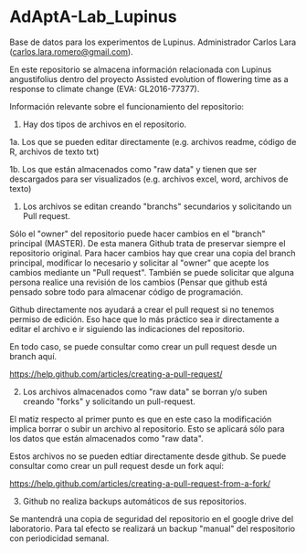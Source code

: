 # AdAptA-Lab_Lupinus

Base de datos para los experimentos de Lupinus. Administrador Carlos Lara (carlos.lara.romero@gmail.com).

En este repositorio se almacena información relacionada con Lupinus angustifolius dentro del proyecto Assisted evolution of flowering time as a response to climate change (EVA: GL2016-77377).

Información relevante sobre el funcionamiento del repositorio:

1. Hay dos tipos de archivos en el repositorio.

1a. Los que se pueden editar directamente (e.g. archivos readme, código de R, archivos de texto txt)

1b. Los que están almacenados como "raw data" y tienen que ser descargados para ser visualizados (e.g. archivos excel, word, archivos de texto)

1. Los archivos se editan creando "branchs" secundarios y solicitando un Pull request.

Sólo el "owner" del repositorio puede hacer cambios en el "branch" principal (MASTER). De esta manera Github trata de preservar siempre el repositorio original. Para hacer cambios hay que crear una copia del branch principal, modificar lo necesario y solicitar al "owner" que acepte los cambios mediante un "Pull request". También se puede solicitar que alguna persona realice una revisión de los cambios (Pensar que github está pensado sobre todo para almacenar código de programación.

Github directamente nos ayudará a crear el pull request si no tenemos permiso de edición. Eso hace que lo más práctico sea ir directamente a editar el archivo e ir siguiendo las indicaciones del repositorio.

En todo caso, se puede consultar como crear un pull request desde un branch aquí.

https://help.github.com/articles/creating-a-pull-request/

2. Los archivos almacenados como "raw data" se borran y/o suben creando "forks" y solicitando un pull-request. 

El matiz respecto al primer punto es que en este caso la modificación implica borrar o subir un archivo al repositorio. Esto se aplicará sólo para los datos que están almacenados como "raw data".

Estos archivos no se pueden edtiar directamente desde github. Se puede consultar como crear un pull request desde un fork aquí:

https://help.github.com/articles/creating-a-pull-request-from-a-fork/

3. Github no realiza backups automáticos de sus repositorios.

Se mantendrá una copia de seguridad del repositorio en el google drive del laboratorio. Para tal efecto se realizará un backup "manual" del respositorio con periodicidad semanal.
